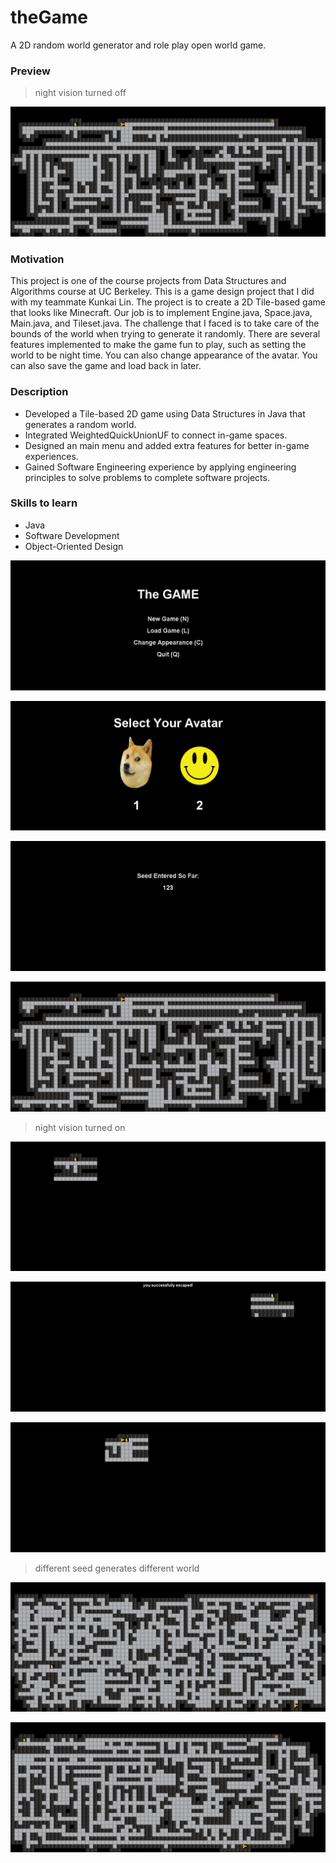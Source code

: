 # theGame

A 2D random world generator and role play open world game.
### Preview
> night vision turned off

![at the beginning](img/3.png)

### Motivation
This project is one of the course projects from Data Structures and Algorithms course at UC Berkeley. This is a game design project that I did with my teammate Kunkai Lin. The project is to create a 2D Tile-based game that looks like Minecraft. Our job is to implement Engine.java, Space.java, Main.java, and Tileset.java. The challenge that I faced is to take care of the bounds of the world when trying to generate it randomly. There are several features implemented to make the game fun to play, such as setting the world to be night time. You can also change appearance of the avatar. You can also save the game and load back in later.

### Description
- Developed a Tile-based 2D game using Data Structures in Java that generates a random world.
- Integrated WeightedQuickUnionUF to connect in-game spaces.
- Designed an main menu and added extra features for better in-game experiences.
- Gained Software Engineering experience by applying engineering principles to solve problems to complete software projects.

### Skills to learn
- Java
- Software Development
- Object-Oriented Design

![at the beginning](img/1.png)

![at the beginning](img/9.png)

![at the beginning](img/2.png)

![at the beginning](img/3.png)

> night vision turned on

![at the beginning](img/4.png)

![at the beginning](img/5.png)

![at the beginning](img/6.png)

> different seed generates different world

![at the beginning](img/7.png)

![at the beginning](img/8.png)
